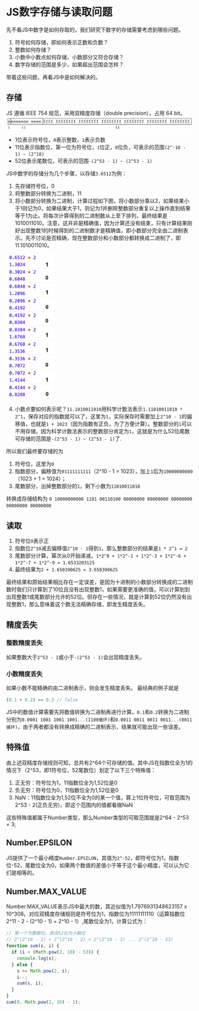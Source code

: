 # JS数字存储与读取问题
先不看JS中数字是如何存取的，我们研究下数字的存储需要考虑到哪些问题。
1. 符号如何存储，即如何表示正数和负数？
2. 整数如何存储？
3. 小数中小数点如何存储，小数部分又符合存储？
4. 数字存储的范围是多少，如果超出范围会怎样？

带着这些问题，再看JS中是如何解决的。

## 存储
JS 遵循 IEEE 754 规范，采用双精度存储（double precision），占用 64 bit。
![二进制存储](../images/binary-storage.png)
- 1位表示符号位，`0`表示整数，`1`表示负数
- 11位表示指数位，第一位为符号位，`1`位正，`0`位负，可表示的范围`(2^-10 - 1) ~ (2^10)`
- 52位表示尾数位，可表示的范围`-(2^53 - 1) ~ (2^53 - 1)`

JS中数字的存储分为几个步骤，以存储`3.6512`为例：
1. 先存储符号位，0
2. 将整数部分转换为二进制，11
3. 将小数部分转换为二进制，计算过程如下图，将小数部分乘以2，如果结果小于1则记为0，如果结果大于1，则记为1并删除整数部分重复以上操作直到结果等于1为止。将每次计算得到的二进制数从上至下排列，最终结果是1010011010。注意，这并非是精确值，因为计算还没有结束，只有计算结果刚好出现整数1的时候得到的二进制数才是精确值，即小数部分完全由二进制表示。先不讨论是否精确，现在整数部分和小数部分都转换成二进制了，即11.1010011010。

![小数转二进制](../images/decimal-to-binary.png)

4. 小数点要如何表示呢？`11.1010011010`用科学计数法表示`1.11010011010 * 2^1`，保存对应的指数就可以了，这里为`1`，实际保存时需要加上`2^10 - 1`的偏移值，也就是`1 + 1023`（因为指数有正负，为了方便计算）。整数部分的`1`可以不用存储，因为科学计数法表示的整数部分肯定为`1`，这就是为什么52位尾数可存储的范围是`-(2^53 - 1) ~ (2^53 - 1)`了.

所以我们最终要存储的为
1. 符号位，这里为`0`
2. 指数部分，偏移值为`01111111111`（2^10 - 1 = 1023），加上`1`后为`10000000000`（1023 + 1 = 1024）；
3. 尾数部分，出掉整数部分的`1`，剩下小数为`11010011010`

转换成存储结构为
`0 10000000000 1101 00110100 00000000 00000000 00000000 00000000 00000000`

## 读取
1. 符号位`0`表示正
2. 指数位`2^10`减去偏移值`2^10 - 1`得到`1`，那么整数部分的结果是`1 * 2^1 = 2`
3. 尾数部分计算，幂次从0开始递减，`1*2^0 + 1*2^-1 + 1*2^-3 + 1*2^-6 + 1*2^-7 + 1*2^-9 = 1.6533203125`
4. 最终结果为`2 + 1.650390625 = 3.650390625`

最终结果和原始结果相比存在一定误差，是因为十进制的小数部分转换成的二进制数时我们只计算到了10位且没有出现整数1，如果需要更准确的值，可以计算到到出现整数1或尾数部分允许的52位。但存在一些情况，就是计算到52位仍然没有出现整数1，那么意味着这个数无法精确存储，即发生精度丢失。

## 精度丢失

### 整数精度丢失
如果整数大于`2^53 - 1`或小于`-(2^53 - 1)`会出现精度丢失。
### 小数精度丢失
如果小数不能精确的由二进制表示，则会发生精度丢失。
最经典的例子就是
```js
(0.1 + 0.2) == 0.3 // false
```
JS中的数值计算需要先将数值转换为二进制再进行计算。`0.1`和`0.2`转换为二进制分别为`0.0001 1001 1001 1001...(1100循环)`和`0.0011 0011 0011 0011...(0011循环)`，由于两者都没有转换成精确的二进制表示，结果就可能出现一些误差。

## 特殊值
由上述双精度存储规则可知，总共有2^64个可存储的值。其中JS在指数位全为1的情况下（2^53，即1符号位，52尾数位）划定了以下三个特殊值：
1. 正无穷：符号位为1，11指数位全为1,52位是0
2. 负无穷：符号位为0，11指数位全为1,52位是0
3. NaN：11指数位全为1,52位不全为0的某一个值，算上1位符号位，可取范围为2^53 - 2(正负无穷)，即这个范围内的值都看做NaN

这些特殊值都属于Number类型，那么Number类型的可取范围就是2^64 - 2^53 + 3;

## Number.EPSILON
JS提供了一个最小精度`Number.EPSILON`，其值为`2^-52`，即符号位为1，指数位-52，尾数位全为0。如果两个数值的差值小于等于这个最小精度，可以认为它们是相等的。

## Number.MAX_VALUE
Number.MAX_VALUE表示JS中最大的数，其近似值为1.7976931348623157 x 10^308。对应双精度存储规则是符号位为1，指数位为11111111110（运算指数位2^11 - 2 - (2^10 - 1) = 2^10 - 1）,尾数位全为1，计算公式为：
```js
// 第一个为整数位，其余52位为小数位
// 2^(2^10 - 1) + 2^(2^10 - 2) + 2^(2^10 - 3) ... 2^(2^10 - 53)
function sum(s, i) {
  if (i < (Math.pow(2, 10) - 53)) {
    console.log(s);
  } else {
    s += Math.pow(2, i);
    i--;
    sum(s, i);
  }
}
sum(0, Math.pow(2, 10) - 1);
```

